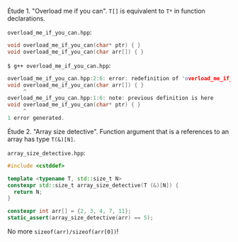 Étude 1. "Overload me if you can". `T[]` is equivalent to `T*` in function declarations.

`overload_me_if_you_can.hpp`:

```cpp
void overload_me_if_you_can(char* ptr) { }
void overload_me_if_you_can(char arr[]) { }

```

`$ g++ overload_me_if_you_can.hpp`:

```cpp
overload_me_if_you_can.hpp:2:6: error: redefinition of 'overload_me_if_you_can'
void overload_me_if_you_can(char arr[]) { }
     ^
overload_me_if_you_can.hpp:1:6: note: previous definition is here
void overload_me_if_you_can(char* ptr) { }
     ^
1 error generated.
```

Étude 2. "Array size detective". Function argument that is a references to an array has type `T(&)[N]`.

`array_size_detective.hpp`:

```cpp
#include <cstddef>

template <typename T, std::size_t N>
constexpr std::size_t array_size_detective(T (&)[N]) {
  return N;
}

constexpr int arr[] = {2, 3, 4, 7, 11};
static_assert(array_size_detective(arr) == 5);
```

No more `sizeof(arr)/sizeof(arr[0])`!